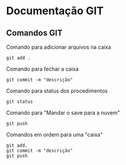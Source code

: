 # Documentação GIT

## Comandos GIT
Comando para adicionar arquivos na caixa

    git add .

Comando para fechar a caixa

    git commit -m "descrição"

Comando para status dos procedimentos

    git status

Comando para "Mandar o save para a nuvem"

    git push

Comandos em ordem para uma "caixa"

    git add. 
    git commit -m "descrição"
    git push
